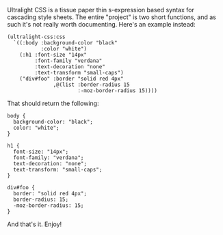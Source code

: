 Ultralight CSS is a tissue paper thin s-expression based syntax for
cascading style sheets. The entire "project" is two short functions,
and as such it's not really worth documenting. Here's an example instead:

    (ultralight-css:css
      `((:body :background-color "black"
               :color "white")
        (:h1 :font-size "14px"
             :font-family "verdana"
             :text-decoration "none"
             :text-transform "small-caps")
        ("div#foo" :border "solid red 4px"
                   ,@(list :border-radius 15
                           :-moz-border-radius 15))))

That should return the following:

    body {
      background-color: "black";
      color: "white";
    }
    
    h1 {
      font-size: "14px";
      font-family: "verdana";
      text-decoration: "none";
      text-transform: "small-caps";
    }
    
    div#foo {
      border: "solid red 4px";
      border-radius: 15;
      -moz-border-radius: 15;
    }

And that's it. Enjoy!
